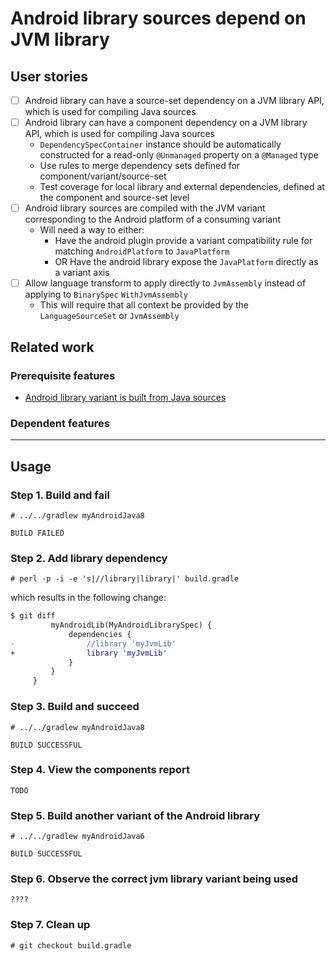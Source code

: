 # Android library sources depend on JVM library

## User stories

- [ ] Android library can have a source-set dependency on a JVM library API, which is used for compiling Java sources
- [ ] Android library can have a component dependency on a JVM library API, which is used for compiling Java sources
    - `DependencySpecContainer` instance should be automatically constructed for a read-only `@Unmanaged` property on a `@Managed` type
    - Use rules to merge dependency sets defined for component/variant/source-set
    - Test coverage for local library and external dependencies, defined at the component and source-set level
- [ ] Android library sources are compiled with the JVM variant corresponding to the Android platform of a consuming variant
  - Will need a way to either:
    - Have the android plugin provide a variant compatibility rule for matching `AndroidPlatform` to `JavaPlatform`
    - OR Have the android library expose the `JavaPlatform` directly as a variant axis
- [ ] Allow language transform to apply directly to `JvmAssembly` instead of applying to `BinarySpec` `WithJvmAssembly`
    - This will require that all context be provided by the `LanguageSourceSet` or `JvmAssembly`

## Related work

### Prerequisite features

- [Android library variant is built from Java sources](../built-from-java-sources/README.md)

### Dependent features

----

## Usage

### Step 1. Build and fail

    # ../../gradlew myAndroidJava8

    BUILD FAILED

### Step 2. Add library dependency

    # perl -p -i -e 's|//library|library|' build.gradle

which results in the following change:

```diff
$ git diff
         myAndroidLib(MyAndroidLibrarySpec) {
             dependencies {
-                //library 'myJvmLib'
+                library 'myJvmLib'
             }
         }
     }

```

### Step 3. Build and succeed

    # ../../gradlew myAndroidJava8

    BUILD SUCCESSFUL

### Step 4. View the components report

    TODO

### Step 5. Build another variant of the Android library

    # ../../gradlew myAndroidJava6

    BUILD SUCCESSFUL


### Step 6. Observe the correct jvm library variant being used

    ????

### Step 7. Clean up

    # git checkout build.gradle

